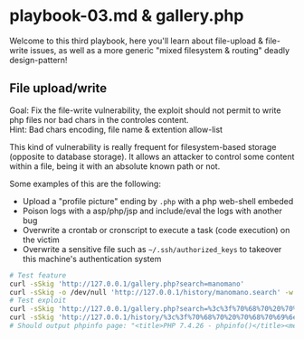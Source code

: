 # playbook-03.md & gallery.php

Welcome to this third playbook, here you'll learn about file-upload & file-write issues, as well as a more generic "mixed filesystem & routing" deadly design-pattern!


## File upload/write

Goal: Fix the file-write vulnerability, the exploit should not permit to write php files nor bad chars in the controles content. \
Hint: Bad chars encoding, file name & extention allow-list

This kind of vulnerability is really frequent for filesystem-based storage (opposite to database storage). It allows an attacker to control some content within a file, being it with an absolute known path or not.

Some examples of this are the following:

- Upload a "profile picture" ending by `.php` with a php web-shell embeded
- Poison logs with a asp/php/jsp and include/eval the logs with another bug
- Overwrite a crontab or cronscript to execute a task (code execution) on the victim
- Overwrite a sensitive file such as `~/.ssh/authorized_keys` to takeover this machine's authentication system

```bash
# Test feature
curl -sSkig 'http://127.0.0.1/gallery.php?search=manomano'
curl -sSkig -o /dev/null 'http://127.0.0.1/history/manomano.search' -w "%{http_code}:%{url_effective}\n" # Should output "200:http://127.0.0.1/history/manomano.search"
# Test exploit
curl -sSkig 'http://127.0.0.1/gallery.php?search=%3c%3f%70%68%70%20%70%68%70%69%6e%66%6f%28%29%3b%20%3f%3efoooooooooooooooooooooooooooooooooooooooooooooooooooooooooooooooooooooooooooooooooooooooooooooooooooooooooooooooooooooooooooooooooooooooooooooooooooooooooooooooooooooooooooooooo.php'
curl -sSkig 'http://127.0.0.1/history/%3c%3f%70%68%70%20%70%68%70%69%6e%66%6f%28%29%3b%20%3f%3efoooooooooooooooooooooooooooooooooooooooooooooooooooooooooooooooooooooooooooooooooooooooooooooooooooooooooooooooooooooooooooooooooooooooooooooooooooooooooooooooooooooooooooooooo.php' | grep -iF 'phpinfo()<'
# Should output phpinfo page: "<title>PHP 7.4.26 - phpinfo()</title><meta name="ROBOTS" content="NOINDEX,NOFOLLOW,NOARCHIVE" /></head>"
```
